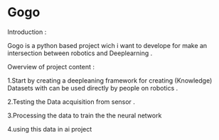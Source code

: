 # Gogo

Introduction : 

Gogo is a python based project wich i want to develope for make an intersection between robotics and Deeplearning . 

Owerview of project content : 

1.Start by creating a deepleaning framework for creating (Knowledge) Datasets with can be used directly by people on robotics .

2.Testing the Data acquisition from sensor . 

3.Processing the data to train the the neural network 

4.using this data in ai project 

